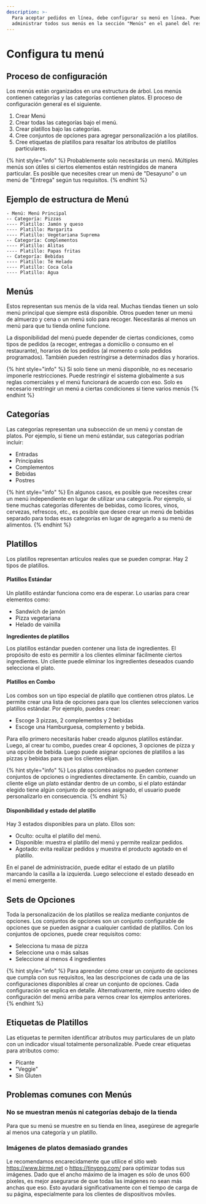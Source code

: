 ```yaml
---
description: >-
  Para aceptar pedidos en línea, debe configurar su menú en línea. Puede crear y
  administrar todos sus menús en la sección "Menús" en el panel del restaurante.
---
```


# Configura tu menú

## Proceso de configuración

Los menús están organizados en una estructura de árbol. Los menús contienen categorías y las categorías contienen platos. El proceso de configuración general es el siguiente.

1. Crear Menú
2. Crear todas las categorías bajo el menú.
3. Crear platillos bajo las categorías.
4. Cree conjuntos de opciones para agregar personalización a los platillos.
5. Cree etiquetas de platillos para resaltar los atributos de platillos particulares.

{% hint style="info" %}
Probablemente solo necesitarás un menú. Múltiples menús son útiles si ciertos elementos están restringidos de manera particular. Es posible que necesites crear un menú de "Desayuno" o un menú de "Entrega" según tus requisitos.
{% endhint %}

## Ejemplo de estructura de Menú

```
- Menú: Menú Principal
-- Categoría: Pizzas
---- Platillo: Jamón y queso
---- Platillo: Margarita
---- Platillo: Vegetariana Suprema
-- Categoría: Complementos
---- Platillo: Alitas
---- Platillo: Papas fritas
-- Categoría: Bebidas
---- Platillo: Té Helado
---- Platillo: Coca Cola
---- Platillo: Agua
```

## Menús

Estos representan sus menús de la vida real. Muchas tiendas tienen un solo menú principal que siempre está disponible. Otros pueden tener un menú de almuerzo y cena o un menú solo para recoger. Necesitarás al menos un menú para que tu tienda online funcione.

La disponibilidad del menú puede depender de ciertas condiciones, como tipos de pedidos (a recoger, entregas a domicilio o consumo en el restaurante), horarios de los pedidos (al momento o solo pedidos programados). También pueden restringirse a determinados días y horarios.

{% hint style="info" %}
Si solo tiene un menú disponible, no es necesario imponerle restricciones. Puede restringir el sistema globalmente a sus reglas comerciales y el menú funcionará de acuerdo con eso. Solo es necesario restringir un menú a ciertas condiciones si tiene varios menús
{% endhint %}

## Categorías

Las categorías representan una subsección de un menú y constan de platos. Por ejemplo, si tiene un menú estándar, sus categorías podrían incluir:

* Entradas
* Principales
* Complementos
* Bebidas
* Postres

{% hint style="info" %}
En algunos casos, es posible que necesites crear un menú independiente en lugar de utilizar una categoría. Por ejemplo, si tiene muchas categorías diferentes de bebidas, como licores, vinos, cervezas, refrescos, etc., es posible que desee crear un menú de bebidas separado para todas esas categorías en lugar de agregarlo a su menú de alimentos.
{% endhint %}

## Platillos

Los platillos representan artículos reales que se pueden comprar. Hay 2 tipos de platillos.

#### Platillos Estándar

Un platillo estándar funciona como era de esperar. Lo usarías para crear elementos como:

* Sandwich de jamón
* Pizza vegetariana
* Helado de vainilla

**Ingredientes de platillos**

Los platillos estándar pueden contener una lista de ingredientes. El propósito de esto es permitir a los clientes eliminar fácilmente ciertos ingredientes. Un cliente puede eliminar los ingredientes deseados cuando selecciona el plato.

#### Platillos en Combo

Los combos son un tipo especial de platillo que contienen otros platos. Le permite crear una lista de opciones para que los clientes seleccionen varios platillos estándar. Por ejemplo, puedes crear:

* Escoge 3 pizzas, 2 complementos y 2 bebidas
* Escoge una Hamburguesa, complemento y bebida.

Para ello primero necesitarás haber creado algunos platillos estándar. Luego, al crear tu combo, puedes crear 4 opciones, 3 opciones de pizza y una opción de bebida. Luego puede asignar opciones de platillos a las pizzas y bebidas para que los clientes elijan.

{% hint style="info" %}
Los platos combinados no pueden contener conjuntos de opciones o ingredientes directamente. En cambio, cuando un cliente elige un plato estándar dentro de un combo, si el plato estándar elegido tiene algún conjunto de opciones asignado, el usuario puede personalizarlo en consecuencia.
{% endhint %}

#### Disponibilidad y estado del platillo

Hay 3 estados disponibles para un plato. Ellos son:

* Oculto: oculta el platillo del menú.
* Disponible: muestra el platillo del menú y permite realizar pedidos.
* Agotado: evita realizar pedidos y muestra el producto agotado en el platillo.

En el panel de administración, puede editar el estado de un platillo marcando la casilla a la izquierda. Luego seleccione el estado deseado en el menú emergente.

## Sets de Opciones

Toda la personalización de los platillos se realiza mediante conjuntos de opciones. Los conjuntos de opciones son un conjunto configurable de opciones que se pueden asignar a cualquier cantidad de platillos. Con los conjuntos de opciones, puede crear requisitos como:

* Selecciona tu masa de pizza
* Seleccione una o más salsas
* Seleccione al menos 4 ingredientes

{% hint style="info" %}
Para aprender cómo crear un conjunto de opciones que cumpla con sus requisitos, lea las descripciones de cada una de las configuraciones disponibles al crear un conjunto de opciones. Cada configuración se explica en detalle. Alternativamente, mire nuestro video de configuración del menú arriba para vernos crear los ejemplos anteriores.
{% endhint %}

## Etiquetas de Platillos

Las etiquetas te permiten identificar atributos muy particulares de un plato con un indicador visual totalmente personalizable. Puede crear etiquetas para atributos como:

* Picante
* "Veggie"
* Sin Gluten

## Problemas comunes con Menús

### No se muestran menús ni categorías debajo de la tienda

Para que su menú se muestre en su tienda en línea, asegúrese de agregarle al menos una categoría y un platillo.

### Imágenes de platos demasiado grandes

Le recomendamos encarecidamente que utilice el sitio web https://www.birme.net o https://tinypng.com/ para optimizar todas sus imágenes. Dado que el ancho máximo de la imagen es sólo de unos 600 píxeles, es mejor asegurarse de que todas las imágenes no sean más anchas que eso. Esto ayudará significativamente con el tiempo de carga de su página, especialmente para los clientes de dispositivos móviles.
